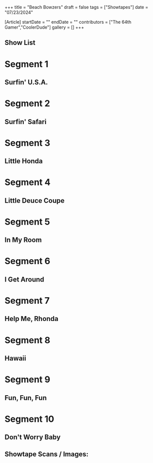 +++
title = "Beach Bowzers"
draft = false
tags = ["Showtapes"]
date = "07/23/2024"

[Article]
startDate = ""
endDate = ""
contributors = ["The 64th Gamer","CoolerDude"]
gallery = []
+++
<h2> Show List </h2>

# <b>Segment 1</b>
## Surfin' U.S.A.
# <b>Segment 2</b>
## Surfin' Safari
# <b>Segment 3</b>
## Little Honda
# <b>Segment 4</b>
## Little Deuce Coupe
# <b>Segment 5</b>
## In My Room
# <b>Segment 6</b>
## I Get Around
# <b>Segment 7</b>
## Help Me, Rhonda
# <b>Segment 8</b>
## Hawaii
# <b>Segment 9</b>
## Fun, Fun, Fun
# <b>Segment 10</b>
## Don't Worry Baby

<h2> Showtape Scans / Images: </h2>

